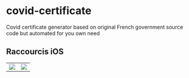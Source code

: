# covid-certificate

Covid certificate generator based on original French government source code but automated for you own need

## Raccourcis iOS

<table>
    <tr>
        <td>
            <a href="https://www.icloud.com/shortcuts/2dbfef97eb544e6f8d60c3afe10ff918">
                <img src="https://raw.githubusercontent.com/Faylixe/covidcert/main/docs/images/shopping.png">
            </a>
        </td>
        <td>
            <a href="https://www.icloud.com/shortcuts/d52f0aead99542e9a80b439c78e9a652">
                <img src="https://raw.githubusercontent.com/Faylixe/covidcert/main/docs/images/actvity.png">
            </a>
        </td>
    </tr>
</table>

